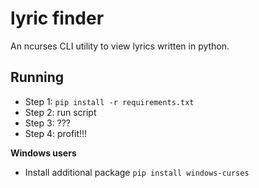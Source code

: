 # lyric finder
An ncurses CLI utility to view lyrics written in python.

## Running

* Step 1: `pip install -r requirements.txt`
* Step 2: run script
* Step 3: ???
* Step 4: profit!!!

**Windows users**
* Install additional package
`pip install windows-curses`
